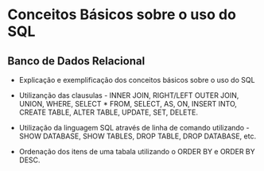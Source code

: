 # Conceitos Básicos sobre o uso do SQL

## Banco de Dados Relacional

- Explicação e exemplificação dos conceitos básicos sobre o uso do SQL 

- Utilizanção das clausulas - INNER JOIN, RIGHT/LEFT OUTER JOIN, UNION, WHERE, SELECT * FROM, SELECT, AS, ON, INSERT INTO, CREATE TABLE, ALTER TABLE, UPDATE, SET, DELETE.

- Utilização da linguagem SQL através de linha de comando utilizando - SHOW DATABASE, SHOW TABLES, DROP TABLE, DROP DATABASE, etc.

- Ordenação dos itens de uma tabala utilizando o ORDER BY e ORDER BY DESC.
